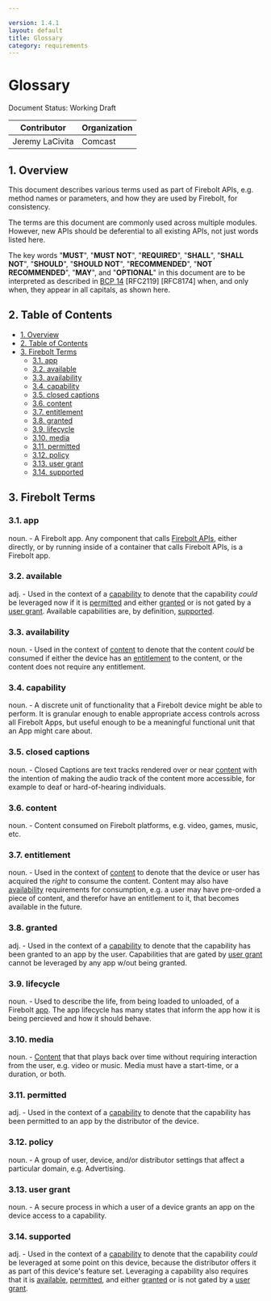 ```yaml
---

version: 1.4.1
layout: default
title: Glossary
category: requirements
---
```

# Glossary

Document Status: Working Draft

| Contributor    | Organization   |
| -------------- | -------------- |
| Jeremy LaCivita            | Comcast            |

## 1. Overview
This document describes various terms used as part of Firebolt APIs, e.g. method names or parameters, and how they are used by Firebolt, for consistency.

The terms are this document are commonly used across multiple modules. However, new APIs should be deferential to all existing APIs, not just words listed here.

The key words "**MUST**", "**MUST NOT**", "**REQUIRED**", "**SHALL**", "**SHALL NOT**", "**SHOULD**", "**SHOULD NOT**", "**RECOMMENDED**", "**NOT RECOMMENDED**", "**MAY**", and "**OPTIONAL**" in this document are to be interpreted as described in [BCP 14](https://www.rfc-editor.org/rfc/rfc2119.txt) [RFC2119] [RFC8174] when, and only when, they appear in all capitals, as shown here.

## 2. Table of Contents
- [1. Overview](#1-overview)
- [2. Table of Contents](#2-table-of-contents)
- [3. Firebolt Terms](#3-firebolt-terms)
  - [3.1. app](#31-app)
  - [3.2. available](#32-available)
  - [3.3. availability](#33-availability)
  - [3.4. capability](#34-capability)
  - [3.5. closed captions](#35-closed-captions)
  - [3.6. content](#36-content)
  - [3.7. entitlement](#37-entitlement)
  - [3.8. granted](#38-granted)
  - [3.9. lifecycle](#39-lifecycle)
  - [3.10. media](#310-media)
  - [3.11. permitted](#311-permitted)
  - [3.12. policy](#312-policy)
  - [3.13. user grant](#313-user-grant)
  - [3.14. supported](#314-supported)

## 3. Firebolt Terms

### 3.1. app
noun. - A Firebolt app. Any component that calls [Firebolt APIs](https://github.com/rdkcentral/firebolt-apis), either directly, or by running inside of a container that calls Firebolt APIs, is a Firebolt app.

### 3.2. available
adj. - Used in the context of a [capability](#34-capability) to denote that the capability *could* be leveraged now if it is [permitted](#311-permitted) and either [granted](#38-granted) or is not gated by a [user grant](#313-user-grant). Available capabilities are, by definition, [supported](#314-supported).

### 3.3. availability
noun. - Used in the context of [content](#36-content) to denote that the content *could* be consumed if either the device has an [entitlement](#37-entitlement) to the content, or the content does not require any entitlement.

### 3.4. capability
noun. - A discrete unit of functionality that a Firebolt device might be able to perform. It is granular enough to enable appropriate access controls across all Firebolt Apps, but useful enough to be a meaningful functional unit that an App might care about.

### 3.5. closed captions
noun. - Closed Captions are text tracks rendered over or near [content](#36-content) with the intention of making the audio track of the content more accessible, for example to deaf or hard-of-hearing individuals.

### 3.6. content
noun. - Content consumed on Firebolt platforms, e.g. video, games, music, etc.

### 3.7. entitlement
noun. - Used in the context of [content](#36-content) to denote that the device or user has acquired the *right* to consume the content. Content may also have [availability](#33-availability) requirements for consumption, e.g. a user may have pre-orded a piece of content, and therefor have an entitlement to it, that becomes available in the future.

### 3.8. granted
adj. - Used in the context of a [capability](#34-capability) to denote that the capability has been granted to an app by the user. Capabilities that are gated by [user grant](#313-user-grant) cannot be leveraged by any app w/out being granted.

### 3.9. lifecycle
noun. - Used to describe the life, from being loaded to unloaded, of a Firebolt [app](#31-app). The app lifecycle has many states that inform the app how it is being percieved and how it should behave.

### 3.10. media
noun. - [Content](#36-content) that that plays back over time without requiring interaction from the user, e.g. video or music. Media must have a start-time, or a duration, or both.

### 3.11. permitted
adj. - Used in the context of a [capability](#34-capability) to denote that the capability has been permitted to an app by the distributor of the device.

### 3.12. policy
noun. - A group of user, device, and/or distributor settings that affect a particular domain, e.g. Advertising.

### 3.13. user grant
noun. - A secure process in which a user of a device grants an app on the device access to a capability.

### 3.14. supported
adj. - Used in the context of a [capability](#34-capability) to denote that the capability *could* be leveraged at some point on this device, because the distributor offers it as part of this device's feature set. Leveraging a capability also requires that it is [available](#32-available), [permitted](#311-permitted), and either [granted](#38-granted) or is not gated by a [user grant](#313-user-grant).
